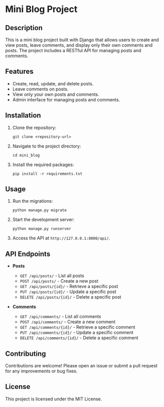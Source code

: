 # Mini Blog Project

## Description
This is a mini blog project built with Django that allows users to create and view posts, leave comments, and display only their own comments and posts. The project includes a RESTful API for managing posts and comments.

## Features
- Create, read, update, and delete posts.
- Leave comments on posts.
- View only your own posts and comments.
- Admin interface for managing posts and comments.

## Installation
1. Clone the repository:
   ```
   git clone <repository-url>
   ```
2. Navigate to the project directory:
   ```
   cd mini_blog
   ```
3. Install the required packages:
   ```
   pip install -r requirements.txt
   ```

## Usage
1. Run the migrations:
   ```
   python manage.py migrate
   ```
2. Start the development server:
   ```
   python manage.py runserver
   ```
3. Access the API at `http://127.0.0.1:8000/api/`.

## API Endpoints
- **Posts**
  - `GET /api/posts/` - List all posts
  - `POST /api/posts/` - Create a new post
  - `GET /api/posts/{id}/` - Retrieve a specific post
  - `PUT /api/posts/{id}/` - Update a specific post
  - `DELETE /api/posts/{id}/` - Delete a specific post

- **Comments**
  - `GET /api/comments/` - List all comments
  - `POST /api/comments/` - Create a new comment
  - `GET /api/comments/{id}/` - Retrieve a specific comment
  - `PUT /api/comments/{id}/` - Update a specific comment
  - `DELETE /api/comments/{id}/` - Delete a specific comment

## Contributing
Contributions are welcome! Please open an issue or submit a pull request for any improvements or bug fixes.

## License
This project is licensed under the MIT License.